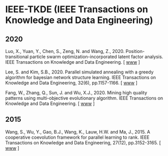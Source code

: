 # IEEE-TKDE (IEEE Transactions on Knowledge and Data Engineering)

## 2020

Luo, X., Yuan, Y., Chen, S., Zeng, N. and Wang, Z., 2020. Position-transitional particle swarm optimization-incorporated latent factor analysis. IEEE Transactions on Knowledge and Data Engineering. [ [www](https://ieeexplore.ieee.org/abstract/document/9238448) ]

Lee, S. and Kim, S.B., 2020. Parallel simulated annealing with a greedy algorithm for bayesian network structure learning. IEEE Transactions on Knowledge and Data Engineering, 32(6), pp.1157-1166. [ [www](https://ieeexplore.ieee.org/abstract/document/8642291) ]

Fang, W., Zhang, Q., Sun, J. and Wu, X.J., 2020. Mining high quality patterns using multi-objective evolutionary algorithm. IEEE Transactions on Knowledge and Data Engineering. [ [www](https://ieeexplore.ieee.org/abstract/document/9238432) ]

## 2015

Wang, S., Wu, Y., Gao, B.J., Wang, K., Lauw, H.W. and Ma, J., 2015. A cooperative coevolution framework for parallel learning to rank. IEEE Transactions on Knowledge and Data Engineering, 27(12), pp.3152-3165. [ [www](https://ieeexplore.ieee.org/abstract/document/7152946) ]
